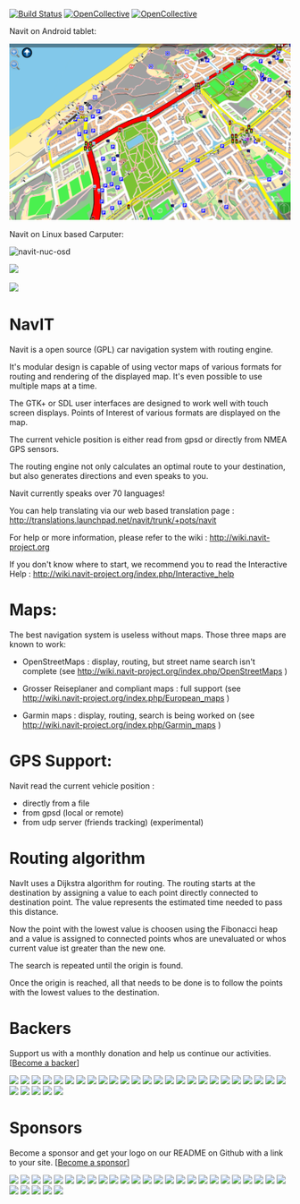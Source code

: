 [![Build Status](https://img.shields.io/circleci/project/github/navit-gps/navit/trunk.svg)](https://circleci.com/gh/navit-gps/navit)
[![OpenCollective](https://opencollective.com/navit/backers/badge.svg)](#backers) 
[![OpenCollective](https://opencollective.com/navit/sponsors/badge.svg)](#sponsors)

Navit on Android tablet:

![navit on android](https://raw.githubusercontent.com/navit-gps/navit/trunk/contrib/images/androidtablet.png)

Navit on Linux based Carputer:

![navit-nuc-osd](https://github.com/pgrandin/navit-nuc-layout/raw/master/screenshot.png)

<p>
<a href="https://play.google.com/store/apps/details?id=org.navitproject.navit"><img src="http://switzerland.tasis.com/uploaded/images2/appstore_button_google.png" height="100"/></a>

<a href="https://f-droid.org/repository/browse/?fdfilter=navit&fdid=org.navitproject.navit"><img src="https://upload.wikimedia.org/wikipedia/commons/thumb/0/0d/Get_it_on_F-Droid.svg/200px-Get_it_on_F-Droid.svg.png" height="100"/></a>
</p>

NavIT
=====

Navit is a open source (GPL) car navigation system with routing engine.

It's modular design is capable of using vector maps of various formats
for routing and rendering of the displayed map. It's even possible to
use multiple maps at a time.

The GTK+ or SDL user interfaces are designed to work well with touch
screen displays. Points of Interest of various formats are displayed
on the map.

The current vehicle position is either read from gpsd or directly from
NMEA GPS sensors.

The routing engine not only calculates an optimal route to your
destination, but also generates directions and even speaks to you.

Navit currently speaks over 70 languages!

You can help translating via our web based translation page :
 http://translations.launchpad.net/navit/trunk/+pots/navit


For help or more information, please refer to the wiki :
 http://wiki.navit-project.org

If you don't know where to start, we recommend you to read the 
Interactive Help : http://wiki.navit-project.org/index.php/Interactive_help


Maps:
=====

The best navigation system is useless without maps. Those three maps
are known to work:

- OpenStreetMaps : display, routing, but street name search isn't complete
 (see http://wiki.navit-project.org/index.php/OpenStreetMaps )

- Grosser Reiseplaner and compliant maps : full support
 (see http://wiki.navit-project.org/index.php/European_maps )

- Garmin maps : display, routing, search is being worked on
 (see http://wiki.navit-project.org/index.php/Garmin_maps )


GPS Support:
============

Navit read the current vehicle position :
- directly from a file
- from gpsd (local or remote)
- from udp server (friends tracking) (experimental)


Routing algorithm
=================

NavIt uses a Dijkstra algorithm for routing. The routing starts at the
destination by assigning a value to each point directly connected to
destination point. The value represents the estimated time needed to
pass this distance.

Now the point with the lowest value is choosen using the Fibonacci
heap and a value is assigned to connected points whos are
unevaluated or whos current value ist greater than the new one.

The search is repeated until the origin is found.

Once the origin is reached, all that needs to be done is to follow the
points with the lowest values to the destination.


Backers
=======
Support us with a monthly donation and help us continue our activities. [[Become a backer](https://opencollective.com/navit#backer)]

<a href="https://opencollective.com/navit/backer/0/website" target="_blank"><img src="https://opencollective.com/navit/backer/0/avatar.svg"></a>
<a href="https://opencollective.com/navit/backer/1/website" target="_blank"><img src="https://opencollective.com/navit/backer/1/avatar.svg"></a>
<a href="https://opencollective.com/navit/backer/2/website" target="_blank"><img src="https://opencollective.com/navit/backer/2/avatar.svg"></a>
<a href="https://opencollective.com/navit/backer/3/website" target="_blank"><img src="https://opencollective.com/navit/backer/3/avatar.svg"></a>
<a href="https://opencollective.com/navit/backer/4/website" target="_blank"><img src="https://opencollective.com/navit/backer/4/avatar.svg"></a>
<a href="https://opencollective.com/navit/backer/5/website" target="_blank"><img src="https://opencollective.com/navit/backer/5/avatar.svg"></a>
<a href="https://opencollective.com/navit/backer/6/website" target="_blank"><img src="https://opencollective.com/navit/backer/6/avatar.svg"></a>
<a href="https://opencollective.com/navit/backer/7/website" target="_blank"><img src="https://opencollective.com/navit/backer/7/avatar.svg"></a>
<a href="https://opencollective.com/navit/backer/8/website" target="_blank"><img src="https://opencollective.com/navit/backer/8/avatar.svg"></a>
<a href="https://opencollective.com/navit/backer/9/website" target="_blank"><img src="https://opencollective.com/navit/backer/9/avatar.svg"></a>
<a href="https://opencollective.com/navit/backer/10/website" target="_blank"><img src="https://opencollective.com/navit/backer/10/avatar.svg"></a>
<a href="https://opencollective.com/navit/backer/11/website" target="_blank"><img src="https://opencollective.com/navit/backer/11/avatar.svg"></a>
<a href="https://opencollective.com/navit/backer/12/website" target="_blank"><img src="https://opencollective.com/navit/backer/12/avatar.svg"></a>
<a href="https://opencollective.com/navit/backer/13/website" target="_blank"><img src="https://opencollective.com/navit/backer/13/avatar.svg"></a>
<a href="https://opencollective.com/navit/backer/14/website" target="_blank"><img src="https://opencollective.com/navit/backer/14/avatar.svg"></a>
<a href="https://opencollective.com/navit/backer/15/website" target="_blank"><img src="https://opencollective.com/navit/backer/15/avatar.svg"></a>
<a href="https://opencollective.com/navit/backer/16/website" target="_blank"><img src="https://opencollective.com/navit/backer/16/avatar.svg"></a>
<a href="https://opencollective.com/navit/backer/17/website" target="_blank"><img src="https://opencollective.com/navit/backer/17/avatar.svg"></a>
<a href="https://opencollective.com/navit/backer/18/website" target="_blank"><img src="https://opencollective.com/navit/backer/18/avatar.svg"></a>
<a href="https://opencollective.com/navit/backer/19/website" target="_blank"><img src="https://opencollective.com/navit/backer/19/avatar.svg"></a>
<a href="https://opencollective.com/navit/backer/20/website" target="_blank"><img src="https://opencollective.com/navit/backer/20/avatar.svg"></a>
<a href="https://opencollective.com/navit/backer/21/website" target="_blank"><img src="https://opencollective.com/navit/backer/21/avatar.svg"></a>
<a href="https://opencollective.com/navit/backer/22/website" target="_blank"><img src="https://opencollective.com/navit/backer/22/avatar.svg"></a>
<a href="https://opencollective.com/navit/backer/23/website" target="_blank"><img src="https://opencollective.com/navit/backer/23/avatar.svg"></a>
<a href="https://opencollective.com/navit/backer/24/website" target="_blank"><img src="https://opencollective.com/navit/backer/24/avatar.svg"></a>
<a href="https://opencollective.com/navit/backer/25/website" target="_blank"><img src="https://opencollective.com/navit/backer/25/avatar.svg"></a>
<a href="https://opencollective.com/navit/backer/26/website" target="_blank"><img src="https://opencollective.com/navit/backer/26/avatar.svg"></a>
<a href="https://opencollective.com/navit/backer/27/website" target="_blank"><img src="https://opencollective.com/navit/backer/27/avatar.svg"></a>
<a href="https://opencollective.com/navit/backer/28/website" target="_blank"><img src="https://opencollective.com/navit/backer/28/avatar.svg"></a>
<a href="https://opencollective.com/navit/backer/29/website" target="_blank"><img src="https://opencollective.com/navit/backer/29/avatar.svg"></a>

Sponsors
=========
Become a sponsor and get your logo on our README on Github with a link to your site. [[Become a sponsor](https://opencollective.com/navit#sponsor)]

<a href="https://opencollective.com/navit/sponsor/0/website" target="_blank"><img src="https://opencollective.com/navit/sponsor/0/avatar.svg"></a>
<a href="https://opencollective.com/navit/sponsor/1/website" target="_blank"><img src="https://opencollective.com/navit/sponsor/1/avatar.svg"></a>
<a href="https://opencollective.com/navit/sponsor/2/website" target="_blank"><img src="https://opencollective.com/navit/sponsor/2/avatar.svg"></a>
<a href="https://opencollective.com/navit/sponsor/3/website" target="_blank"><img src="https://opencollective.com/navit/sponsor/3/avatar.svg"></a>
<a href="https://opencollective.com/navit/sponsor/4/website" target="_blank"><img src="https://opencollective.com/navit/sponsor/4/avatar.svg"></a>
<a href="https://opencollective.com/navit/sponsor/5/website" target="_blank"><img src="https://opencollective.com/navit/sponsor/5/avatar.svg"></a>
<a href="https://opencollective.com/navit/sponsor/6/website" target="_blank"><img src="https://opencollective.com/navit/sponsor/6/avatar.svg"></a>
<a href="https://opencollective.com/navit/sponsor/7/website" target="_blank"><img src="https://opencollective.com/navit/sponsor/7/avatar.svg"></a>
<a href="https://opencollective.com/navit/sponsor/8/website" target="_blank"><img src="https://opencollective.com/navit/sponsor/8/avatar.svg"></a>
<a href="https://opencollective.com/navit/sponsor/9/website" target="_blank"><img src="https://opencollective.com/navit/sponsor/9/avatar.svg"></a>
<a href="https://opencollective.com/navit/sponsor/10/website" target="_blank"><img src="https://opencollective.com/navit/sponsor/10/avatar.svg"></a>
<a href="https://opencollective.com/navit/sponsor/11/website" target="_blank"><img src="https://opencollective.com/navit/sponsor/11/avatar.svg"></a>
<a href="https://opencollective.com/navit/sponsor/12/website" target="_blank"><img src="https://opencollective.com/navit/sponsor/12/avatar.svg"></a>
<a href="https://opencollective.com/navit/sponsor/13/website" target="_blank"><img src="https://opencollective.com/navit/sponsor/13/avatar.svg"></a>
<a href="https://opencollective.com/navit/sponsor/14/website" target="_blank"><img src="https://opencollective.com/navit/sponsor/14/avatar.svg"></a>
<a href="https://opencollective.com/navit/sponsor/15/website" target="_blank"><img src="https://opencollective.com/navit/sponsor/15/avatar.svg"></a>
<a href="https://opencollective.com/navit/sponsor/16/website" target="_blank"><img src="https://opencollective.com/navit/sponsor/16/avatar.svg"></a>
<a href="https://opencollective.com/navit/sponsor/17/website" target="_blank"><img src="https://opencollective.com/navit/sponsor/17/avatar.svg"></a>
<a href="https://opencollective.com/navit/sponsor/18/website" target="_blank"><img src="https://opencollective.com/navit/sponsor/18/avatar.svg"></a>
<a href="https://opencollective.com/navit/sponsor/19/website" target="_blank"><img src="https://opencollective.com/navit/sponsor/19/avatar.svg"></a>
<a href="https://opencollective.com/navit/sponsor/20/website" target="_blank"><img src="https://opencollective.com/navit/sponsor/20/avatar.svg"></a>
<a href="https://opencollective.com/navit/sponsor/21/website" target="_blank"><img src="https://opencollective.com/navit/sponsor/21/avatar.svg"></a>
<a href="https://opencollective.com/navit/sponsor/22/website" target="_blank"><img src="https://opencollective.com/navit/sponsor/22/avatar.svg"></a>
<a href="https://opencollective.com/navit/sponsor/23/website" target="_blank"><img src="https://opencollective.com/navit/sponsor/23/avatar.svg"></a>
<a href="https://opencollective.com/navit/sponsor/24/website" target="_blank"><img src="https://opencollective.com/navit/sponsor/24/avatar.svg"></a>
<a href="https://opencollective.com/navit/sponsor/25/website" target="_blank"><img src="https://opencollective.com/navit/sponsor/25/avatar.svg"></a>
<a href="https://opencollective.com/navit/sponsor/26/website" target="_blank"><img src="https://opencollective.com/navit/sponsor/26/avatar.svg"></a>
<a href="https://opencollective.com/navit/sponsor/27/website" target="_blank"><img src="https://opencollective.com/navit/sponsor/27/avatar.svg"></a>
<a href="https://opencollective.com/navit/sponsor/28/website" target="_blank"><img src="https://opencollective.com/navit/sponsor/28/avatar.svg"></a>
<a href="https://opencollective.com/navit/sponsor/29/website" target="_blank"><img src="https://opencollective.com/navit/sponsor/29/avatar.svg"></a>

